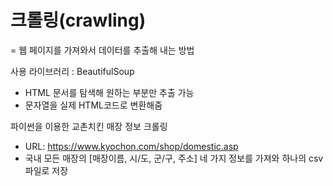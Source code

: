 # 크롤링(crawling) 
= 웹 페이지를 가져와서 데이터를 추출해 내는 방법

사용 라이브러리 : BeautifulSoup
  - HTML 문서를 탐색해 원하는 부분만 추출 가능
  - 문자열을 실제 HTML코드로 변환해줌

파이썬을 이용한 교촌치킨 매장 정보 크롤링
- URL: https://www.kyochon.com/shop/domestic.asp 
- 국내 모든 매장의 [매장이름, 시/도, 군/구, 주소] 네 가지 정보를 가져와 하나의 csv파일로 저장

